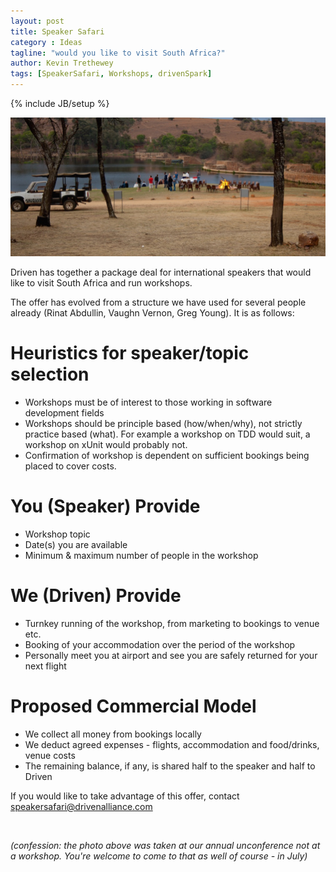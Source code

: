 ```yaml
---
layout: post
title: Speaker Safari
category : Ideas
tagline: "would you like to visit South Africa?"
author: Kevin Trethewey
tags: [SpeakerSafari, Workshops, drivenSpark]
---
```

{% include JB/setup %}

![image](/assets/images/speaker-safari.jpg)

Driven has together a package deal for international speakers that would like to visit South Africa and run workshops.

The offer has evolved from a structure we have used for several people already (Rinat Abdullin, Vaughn Vernon, Greg Young). It is as follows:

# Heuristics for speaker/topic selection 
* Workshops must be of interest to those working in software development fields
* Workshops should be principle based (how/when/why), not strictly practice based (what). For example a workshop on TDD would suit, a workshop on xUnit would probably not.
* Confirmation of workshop is dependent on sufficient bookings being placed to cover costs.

# You (Speaker) Provide

* Workshop topic
* Date(s) you are available
* Minimum & maximum number of people in the workshop

# We (Driven) Provide 

* Turnkey running of the workshop, from marketing to bookings to venue etc.
* Booking of your accommodation over the period of the workshop
* Personally meet you at airport and see you are safely returned for your next flight

# Proposed Commercial Model

* We collect all money from bookings locally
* We deduct agreed expenses - flights, accommodation and food/drinks, venue costs
* The remaining balance, if any, is shared half to the speaker and half to Driven

If you would like to take advantage of this offer, contact speakersafari@drivenalliance.com

<br>

*(confession: the photo above was taken at our annual unconference not at a workshop. You're welcome to come to that as well of course - in July)*